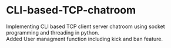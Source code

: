 # CLI-based-TCP-chatroom
Implementing CLI based TCP client server chatroom using socket programming and threading in python.     
Added User managment function including kick and ban feature.
